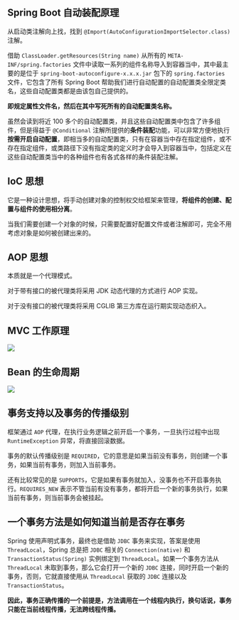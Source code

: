 ## Spring Boot 自动装配原理

从启动类注解向上找，找到 `@Import(AutoConfigurationImportSelector.class)` 注解。

借助 `ClassLoader.getResources(String name)` 从所有的 `META-INF/spring.factories` 文件中读取一系列的组件名称导入到容器当中，其中最主要的是位于 `spring-boot-autoconfigure-x.x.x.jar` 包下的 `spring.factories` 文件，它包含了所有 Spring Boot 帮助我们进行自动配置的自动配置类全限定类名，这些自动配置类都是由该包自己提供的。

**即规定属性文件名，然后在其中写死所有的自动配置类名称。**

虽然会读到将近 100 多个的自动配置类，并且这些自动配置类中包含了许多组件，但是得益于 `@Conditional` 注解所提供的**条件装配**功能，可以非常方便地执行**按需开启自动配置**，即相当多的自动配置类，只有在容器当中存在指定组件，或不存在指定组件，或类路径下没有指定类的定义时才会导入到容器当中，包括定义在这些自动配置类当中的各种组件也有各式各样的条件装配注解。

## IoC 思想

它是一种设计思想，将手动创建对象的控制权交给框架来管理，**将组件的创建、配置与组件的使用相分离**。

当我们需要创建一个对象的时候，只需要配置好配置文件或者注解即可，完全不用考虑对象是如何被创建出来的。

## AOP 思想

本质就是一个代理模式。

对于带有接口的被代理类将采用 JDK 动态代理的方式进行 AOP 实现。

对于没有接口的被代理类将采用 CGLIB 第三方库在运行期实现动态织入。

## MVC 工作原理

<img src="http://my-blog-to-use.oss-cn-beijing.aliyuncs.com/18-10-11/49790288.jpg">

## Bean 的生命周期

<img src="http://my-blog-to-use.oss-cn-beijing.aliyuncs.com/18-9-17/5496407.jpg">

## 事务支持以及事务的传播级别

框架通过 `AOP` 代理，在执行业务逻辑之前开启一个事务，一旦执行过程中出现 `RuntimeException` 异常，将直接回滚数据。

事务的默认传播级别是 `REQUIRED`，它的意思是如果当前没有事务，则创建一个事务，如果当前有事务，则加入当前事务。

还有比较常见的是 `SUPPORTS`，它是如果有事务就加入，没事务也不开启事务执行。`REQUIRES_NEW` 表示不管当前有没有事务，都将开启一个新的事务执行，如果当前有事务，则当前事务会被挂起。

## 一个事务方法是如何知道当前是否存在事务

Spring 使用声明式事务，最终也是借助 `JDBC` 事务来实现，答案是使用 `ThreadLocal`，Spring 总是把 `JDBC` 相关的 `Connection(native)` 和 `TransactionStatus(Spring)` 实例绑定到 `ThreadLocal`。如果一个事务方法从 `ThreadLocal` 未取到事务，那么它会打开一个新的 `JDBC` 连接，同时开启一个新的事务，否则，它就直接使用从 `ThreadLocal` 获取的 `JDBC` 连接以及 `TransactionStatus`。

**因此，事务正确传播的一个前提是，方法调用在一个线程内执行，换句话说，事务只能在当前线程传播，无法跨线程传播。**

